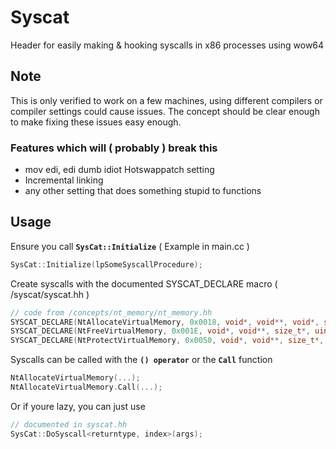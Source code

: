 # Syscat
Header for easily making &amp; hooking syscalls in x86 processes using wow64

## Note
This is only verified to work on a few machines, using different compilers or compiler settings could cause issues. The concept should be clear enough to make fixing these issues easy enough.
### Features which will ( probably ) break this 
- mov edi, edi dumb idiot Hotswappatch setting
- Incremental linking
- any other setting that does something stupid to functions

## Usage

Ensure you call **`SysCat::Initialize`** ( Example in main.cc )
```cpp
SysCat::Initialize(lpSomeSyscallProcedure);
```
Create syscalls with the documented SYSCAT_DECLARE macro ( /syscat/syscat.hh )
```cpp
// code from /concepts/nt_memory/nt_memory.hh
SYSCAT_DECLARE(NtAllocateVirtualMemory, 0x0018, void*, void**, void*, size_t*, uint32_t, uint32_t);
SYSCAT_DECLARE(NtFreeVirtualMemory, 0x001E, void*, void**, size_t*, uint32_t);
SYSCAT_DECLARE(NtProtectVirtualMemory, 0x0050, void*, void**, size_t*, size_t, size_t*);
```
Syscalls can be called with the **`() operator`** or the **`Call`** function
```cpp
NtAllocateVirtualMemory(...);
NtAllocateVirtualMemory.Call(...);
```
Or if youre lazy, you can just use
```cpp
// documented in syscat.hh
SysCat::DoSyscall<returntype, index>(args);
```

